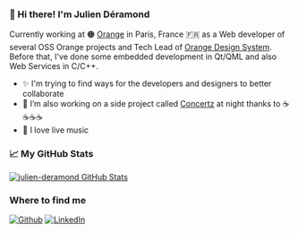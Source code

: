 ### 👋 Hi there! I'm Julien Déramond

Currently working at 🟠 [Orange](https://github.com/Orange-OpenSource/) in Paris, France 🇫🇷 as a Web developer of several OSS Orange projects and Tech Lead of [Orange Design System](https://system.design.orange.com).
Before that, I've done some embedded development in Qt/QML and also Web Services in C/C++.

- ✨ I'm trying to find ways for the developers and designers to better collaborate
- 🌱 I’m also working on a side project called [Concertz](https://concertz.xyz) at night thanks to ☕☕☕☕
- 🤘 I love live music

### 📈 My GitHub Stats

<a href="https://github.com/anuraghazra/github-readme-stats">
  <img src="https://github-readme-stats.vercel.app/api?username=julien-deramond&show_icons=true&theme=graywhite&count_private=true" alt="julien-deramond GitHub Stats" />
</a>

### Where to find me
<p><a href="https://github.com/julien-deramond" target="_blank"><img alt="Github" src="https://img.shields.io/badge/GitHub-%2312100E.svg?&style=for-the-badge&logo=Github&logoColor=white" /></a> <a href="https://www.linkedin.com/in/julienderamond" target="_blank"><img alt="LinkedIn" src="https://img.shields.io/badge/linkedin-%230077B5.svg?&style=for-the-badge&logo=linkedin&logoColor=white" /></a>
</p>

<!--
Great repo to improve this README file: https://github.com/abhisheknaiidu/awesome-github-profile-readme
-->

<!--
Count visitors badge:
  ![visitors](https://visitor-badge.glitch.me/badge?page_id=julien-deramond)
-->
